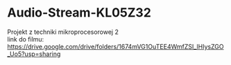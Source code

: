 # Audio-Stream-KL05Z32
Projekt z techniki mikroprocesorowej 2\
link do filmu:\
https://drive.google.com/drive/folders/1674mVG1OuTEE4WmfZSI_lHIysZGO_Uo5?usp=sharing
